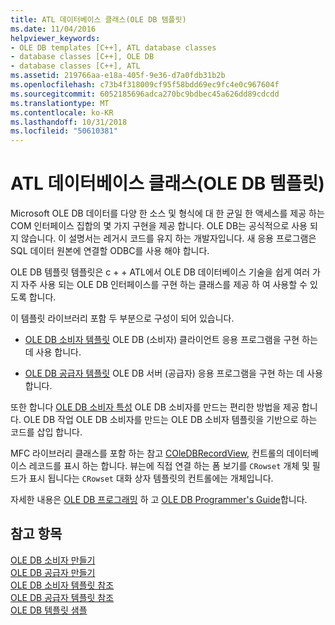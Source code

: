 ```yaml
---
title: ATL 데이터베이스 클래스(OLE DB 템플릿)
ms.date: 11/04/2016
helpviewer_keywords:
- OLE DB templates [C++], ATL database classes
- database classes [C++], OLE DB
- database classes [C++], ATL
ms.assetid: 219766aa-e18a-405f-9e36-d7a0fdb31b2b
ms.openlocfilehash: c73b4f318009cf95f58bdd69ec9fc4e0c967604f
ms.sourcegitcommit: 6052185696adca270bc9bdbec45a626dd89cdcdd
ms.translationtype: MT
ms.contentlocale: ko-KR
ms.lasthandoff: 10/31/2018
ms.locfileid: "50610381"
---
```

# <a name="atl-database-classes-ole-db-templates"></a>ATL 데이터베이스 클래스(OLE DB 템플릿)

Microsoft OLE DB 데이터를 다양 한 소스 및 형식에 대 한 균일 한 액세스를 제공 하는 COM 인터페이스 집합의 몇 가지 구현을 제공 합니다.  OLE DB는 공식적으로 사용 되지 않습니다. 이 설명서는 레거시 코드를 유지 하는 개발자입니다. 새 응용 프로그램은 SQL 데이터 원본에 연결할 ODBC를 사용 해야 합니다.

OLE DB 템플릿 템플릿은 c + + ATL에서 OLE DB 데이터베이스 기술을 쉽게 여러 가지 자주 사용 되는 OLE DB 인터페이스를 구현 하는 클래스를 제공 하 여 사용할 수 있도록 합니다.

이 템플릿 라이브러리 포함 두 부분으로 구성이 되어 있습니다.

- [OLE DB 소비자 템플릿](../data/oledb/ole-db-consumer-templates-cpp.md) OLE DB (소비자) 클라이언트 응용 프로그램을 구현 하는 데 사용 합니다.

- [OLE DB 공급자 템플릿](../data/oledb/ole-db-provider-templates-cpp.md) OLE DB 서버 (공급자) 응용 프로그램을 구현 하는 데 사용 합니다.

또한 합니다 [OLE DB 소비자 특성](../windows/ole-db-consumer-attributes.md) OLE DB 소비자를 만드는 편리한 방법을 제공 합니다. OLE DB 작업 OLE DB 소비자를 만드는 OLE DB 소비자 템플릿을 기반으로 하는 코드를 삽입 합니다.

MFC 라이브러리 클래스를 포함 하는 참고 [COleDBRecordView](../mfc/reference/coledbrecordview-class.md), 컨트롤의 데이터베이스 레코드를 표시 하는 합니다. 뷰는에 직접 연결 하는 폼 보기를 `CRowset` 개체 및 필드가 표시 됩니다는 `CRowset` 대화 상자 템플릿의 컨트롤에는 개체입니다.

자세한 내용은 [OLE DB 프로그래밍](../data/oledb/ole-db-programming.md) 하 고 [OLE DB Programmer's Guide](/previous-versions/windows/desktop/ms713643)합니다.

## <a name="see-also"></a>참고 항목

[OLE DB 소비자 만들기](../data/oledb/creating-an-ole-db-consumer.md)<br/>
[OLE DB 공급자 만들기](../data/oledb/creating-an-ole-db-provider.md)<br/>
[OLE DB 소비자 템플릿 참조](../data/oledb/ole-db-consumer-templates-reference.md)<br/>
[OLE DB 공급자 템플릿 참조](../data/oledb/ole-db-provider-templates-reference.md)<br/>
[OLE DB 템플릿 샘플](https://github.com/Microsoft/VCSamples)